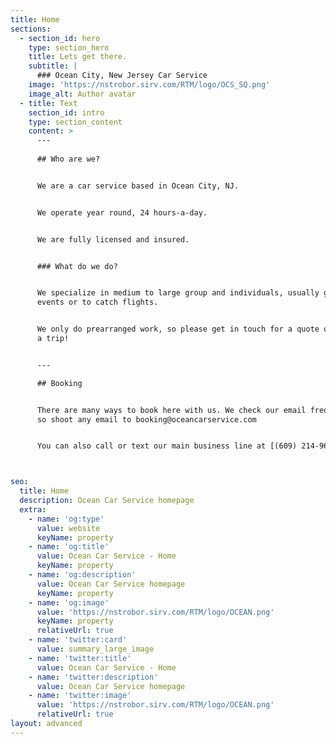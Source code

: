 ```yaml
---
title: Home
sections:
  - section_id: hero
    type: section_hero
    title: Lets get there.
    subtitle: |
      ### Ocean City, New Jersey Car Service
    image: 'https://nstrobor.sirv.com/RTM/logo/OCS_SQ.png'
    image_alt: Author avatar
  - title: Text
    section_id: intro
    type: section_content
    content: >
      ---
      
      ## Who are we?


      We are a car service based in Ocean City, NJ.                


      We operate year round, 24 hours-a-day.                


      We are fully licensed and insured.


      ### What do we do?


      We specialize in medium to large group and individuals, usually going to
      events or to catch flights. 


      We only do prearranged work, so please get in touch for a quote or to book
      a trip!


      ---

      ## Booking


      There are many ways to book here with us. We check our email frequently,
      so shoot any email to booking@oceancarservice.com


      You can also call or text our main business line at [(609) 214-9678](tel:1+6092149678)



seo:
  title: Home
  description: Ocean Car Service homepage
  extra:
    - name: 'og:type'
      value: website
      keyName: property
    - name: 'og:title'
      value: Ocean Car Service - Home
      keyName: property
    - name: 'og:description'
      value: Ocean Car Service homepage
      keyName: property
    - name: 'og:image'
      value: 'https://nstrobor.sirv.com/RTM/logo/OCEAN.png'
      keyName: property
      relativeUrl: true
    - name: 'twitter:card'
      value: summary_large_image
    - name: 'twitter:title'
      value: Ocean Car Service - Home
    - name: 'twitter:description'
      value: Ocean Car Service homepage
    - name: 'twitter:image'
      value: 'https://nstrobor.sirv.com/RTM/logo/OCEAN.png'
      relativeUrl: true
layout: advanced
---
```

